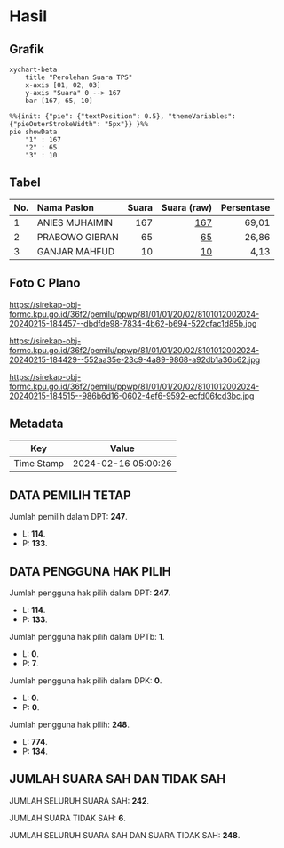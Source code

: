 # Hasil

## Grafik

```mermaid
xychart-beta
    title "Perolehan Suara TPS"
    x-axis [01, 02, 03]
    y-axis "Suara" 0 --> 167
    bar [167, 65, 10]
```

```mermaid
%%{init: {"pie": {"textPosition": 0.5}, "themeVariables": {"pieOuterStrokeWidth": "5px"}} }%%
pie showData
    "1" : 167
    "2" : 65
    "3" : 10
```

## Tabel

| No. | Nama Paslon    | Suara | Suara (raw) | Persentase |
|:--- |:-------------- | -----:| -----------:| ----------:|
| 1   | ANIES MUHAIMIN | 167   | [167][p-1]  | 69,01      |
| 2   | PRABOWO GIBRAN | 65    | [65][p-2]   | 26,86      |
| 3   | GANJAR MAHFUD  | 10    | [10][p-3]   | 4,13       |


[p-1]: https://github.com/gigit-pemilu/pemilu-2024-81-maluku/blob/main/pilpres/hitung-suara/sub/81-maluku/sub/01-maluku-tengah/sub/01-amahai/sub/2002-sepa/sub/024-tps/sub/paslon-1.txt
[p-2]: https://github.com/gigit-pemilu/pemilu-2024-81-maluku/blob/main/pilpres/hitung-suara/sub/81-maluku/sub/01-maluku-tengah/sub/01-amahai/sub/2002-sepa/sub/024-tps/sub/paslon-2.txt
[p-3]: https://github.com/gigit-pemilu/pemilu-2024-81-maluku/blob/main/pilpres/hitung-suara/sub/81-maluku/sub/01-maluku-tengah/sub/01-amahai/sub/2002-sepa/sub/024-tps/sub/paslon-3.txt

## Foto C Plano

https://sirekap-obj-formc.kpu.go.id/36f2/pemilu/ppwp/81/01/01/20/02/8101012002024-20240215-184457--dbdfde98-7834-4b62-b694-522cfac1d85b.jpg

https://sirekap-obj-formc.kpu.go.id/36f2/pemilu/ppwp/81/01/01/20/02/8101012002024-20240215-184429--552aa35e-23c9-4a89-9868-a92db1a36b62.jpg

https://sirekap-obj-formc.kpu.go.id/36f2/pemilu/ppwp/81/01/01/20/02/8101012002024-20240215-184515--986b6d16-0602-4ef6-9592-ecfd06fcd3bc.jpg


## Metadata

| Key        | Value               |
| ---------- | ------------------- |
| Time Stamp | 2024-02-16 05:00:26 |


## DATA PEMILIH TETAP

Jumlah pemilih dalam DPT: **247**.
 * L: **114**.
 * P: **133**.

## DATA PENGGUNA HAK PILIH

Jumlah pengguna hak pilih dalam DPT: **247**.
 * L: **114**.
 * P: **133**.

Jumlah pengguna hak pilih dalam DPTb: **1**.
 * L: **0**.
 * P: **7**.

Jumlah pengguna hak pilih dalam DPK: **0**.
 * L: **0**.
 * P: **0**.

Jumlah pengguna hak pilih: **248**.
 * L: **774**.
 * P: **134**.

## JUMLAH SUARA SAH DAN TIDAK SAH

JUMLAH SELURUH SUARA SAH: **242**.

JUMLAH SUARA TIDAK SAH: **6**.

JUMLAH SELURUH SUARA SAH DAN SUARA TIDAK SAH: **248**.


